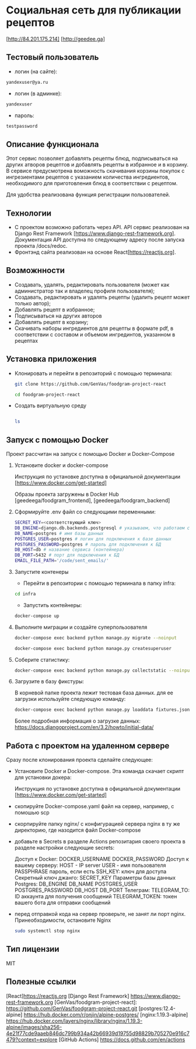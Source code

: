 # Социальная сеть для публикации рецептов

[http://84.201.175.214] [http://geedee.ga]

## Тестовый пользователь
   - логин (на сайте):
   ```sh
   yandexuser@ya.ru
   ```
   - логин (в админке):
   ```sh
   yandexuser
   ```
   - пароль:
   ```sh
   testpassword
   ```
## Описание функционала
Этот сервис позволяет добавлять рецепты блюд, подписываться на других атворов рецептов и добавлять рецепты в избранное и в корзину.
В сервисе предусмотрена воможность скачивания корзины покупок с ингрезиентами рецептов с указанием количества ингредиентов, необходимого для приготовления блюд в соответствии с рецептом.

Для удобства реализована функция регистрации пользователей.

## Технологии

- С проектом возможно работать через API. API сервис реализован на Django Rest Framework [https://www.django-rest-framework.org]. Документация API доступна по следующему адресу после запуска проекта /docs/redoc.
- Фронтэнд сайта реализован на основе React[https://reactjs.org].

## Возможнности

- Создавать, удалять, редактировать пользователя (может как администратор так и владелец профиля пользователя);
- Создавать, редактировать и удалять рецепты (удалить рецепт может только автор);
- Добавлять рецепт в избранное;
- Подписываться на других авторов
- Добавлять рецепт в корзину;
- Скачивать наборы ингредиентов для рецепты в формате pdf, в соответствии с составом и объемом ингрединтов, указанном в рецептах



## Установка приложения

- Клонировать и перейти в репозиторий с помощью терминала:

   ```sh
   git clone https://github.com/GenVas/foodgram-project-react
   ```

   ```sh
   cd foodgram-project-react
   ```

- Создать виртуальную среду

   ```sh

   ls
   ```

## Запуск с помощью Docker

   Проект рассчитан на запуск c помощью Docker и Docker-Compose

1. Установите docker и docker-compose

   Инструкция по установке доступна в официальной документации [https://www.docker.com/get-started]

   Образы проекта загружены в Docker Hub [geedeega/foodgram_frontend], [geedeega/foodgram_backend]

2. Сформируйте .env файл со следующими переменными:

   ```sh
   SECRET_KEY=<соответствующий ключ>
   DB_ENGINE=django.db.backends.postgresql # указываем, что работаем с postgresql
   DB_NAME=postgres # имя базы данных
   POSTGRES_USER=postgres # логин для подключения к базе данных
   POSTGRES_PASSWORD=postgres # пароль для подключения к БД
   DB_HOST=db # название сервиса (контейнера)
   DB_PORT=5432 # порт для подключения к БД
   EMAIL_FILE_PATH='/code/sent_emails/'
   ```

3. Запустите контенеры


    - Перейти в репозитории с помощью терминала в папку infra:

   ```sh
   cd infra
   ``` 
     - Запустить контейнеры:
   
   ```sh
   docker-compose up
   ```

4. Выполните миграции и создайте суперпользователя
   
   ```sh
   docker-compose exec backend python manage.py migrate --noinput
   ```

   ```sh
   docker-compose exec backend python manage.py createsuperuser
   ```

5. Соберите статистику:

   ```sh
   docker-compose exec backend python manage.py collectstatic --noinput
   ```

6. Загрузите в базу фикстуры:

   В корневой папке проекта лежит тестовая база данных. для ее загрузки используйте следующую команду:

   ```sh
   docker-compose exec backend python manage.py loaddata fixtures.json
   ```

   Более подробная информация о загрузке данных: https://docs.djangoproject.com/en/3.2/howto/initial-data/


## Работа с проектом на удаленном сервере

Сразу после клонирования проекта сделайте следующее:

- Установите Docker и Docker-compose. Эта команда скачает скрипт для установки докера:

   Инструкция по установке доступна в официальной документации [https://www.docker.com/get-started]

- скопируйте Docker-compose.yaml файл на сервер, например, c помошью scp
- скорпируйте папку nginx/ с конфигурацией сервера nginx в ту же директорию, где назодится файл Docker-compose

- добавьте в Secrets в разделе Actions репозитария своего проекта в разделе настройки следующие
secrets:

   Доступ к Docker:
      DOCKER_USERNAME
      DOCKER_PASSWORD
   Доступ к вашему серверу:
       HOST - IP server
	   USER - имя пользователя
	   PASSPHRASE пароль, если есть
	   SSH_KEY: ключ для доступа
   Cекретный ключ джанго:
      SECRET_KEY 
   Параметры базы данных Postgres:
      DB_ENGINE
      DB_NAME
      POSTGRES_USER
      POSTGRES_PASSWORD
      DB_HOST
      DB_PORT
   Телеграм:
      TELEGRAM_TO: ID аккаунта для получения сообщений
	  TELEGRAM_TOKEN: токен вашего бота для отправки сообщений

- перед отправкой кода на сервер проверьте, не занят ли порт nginx. Принеобходимости, остановите Nginx

   ```sh
   sudo systemctl stop nginx
   ```

## Тип лицензии

   MIT

## Полезные ссылки
   [Django 2.2.6]: <https://www.djangoproject.com/download/>
   [Python 3.7]: <https://www.python.org/downloads/release/python-390/>
   [Docker 20.10.8]: https://www.docker.com/
   [Nginx 1.19.3]: https://nginx.org/
   [React]https://reactjs.org
   [Django Rest Framework] https://www.django-rest-framework.org
   [GenVas/foodgram-project-react]: https://github.com/GenVas/foodgram-project-react.git 
   [postgres:12.4-alpine] https://hub.docker.com/r/onjin/alpine-postgres/
   [nginx:1.19.3-alpine] https://hub.docker.com/layers/nginx/library/nginx/1.19.3-alpine/images/sha256-4e21f77cde9aaeb846dc799b934a42b66939d19755d98829b705270e916c7479?context=explore 
   [GitHub Actions] https://docs.github.com/en/actions
